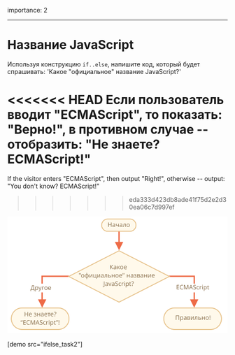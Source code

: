 importance: 2

---

# Название JavaScript

Используя конструкцию `if..else`, напишите код, который будет спрашивать: 'Какое "официальное" название JavaScript?'

<<<<<<< HEAD
Если пользователь вводит "ECMAScript", то показать: "Верно!", в противном случае -- отобразить: "Не знаете? ECMAScript!"
=======
If the visitor enters "ECMAScript", then output "Right!", otherwise -- output: "You don't know? ECMAScript!"
>>>>>>> eda333d423db8ade41f75d2e2d30ea06c7d997ef

![](ifelse_task2.svg)

[demo src="ifelse_task2"]
